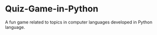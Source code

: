 # Quiz-Game-in-Python
A fun game related to topics in computer languages developed in Python language.
